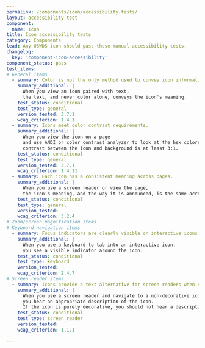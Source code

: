 ```yaml
---
permalink: /components/icon/accessibility-tests/
layout: accessibility-test
component:
  name: icon
title: Icon accessibility tests
category: Components
lead: Any USWDS icon should pass these manual accessibility tests.
changelog:
  key: 'component-icon-accessibility'
component_status: pass
test_items:
# General items
  - summary: Color is not the only method used to convey icon information.
    summary_additional: |
      When you view an icon paired with text,
      the text, and never color alone, conveys the icon's meaning.
    test_status: conditional
    test_type: general
    version_tested: 3.7.1
    wcag_criterion: 1.4.1
  - summary: Icons meet color contrast requirements.
    summary_additional: |
      When you view the icon on a page
      and use ANDI or color contrast analyzer to look at the hex colors,
      contrast between the icon and background is at least 3:1.
    test_status: conditional
    test_type: general
    version_tested: 3.7.1
    wcag_criterion: 1.4.11
  - summary: Each icon has a consistent meaning across pages.
    summary_additional: |
      When you use a screen reader or view the page,
      the icon's meaning, and the way it is announced, is the same across all pages.
    test_status: conditional
    test_type: general
    version_tested:
    wcag_criterion: 3.2.4
# Zoom/screen magnification items
# Keyboard navigation items
  - summary: Focus indicators are clearly visible on interactive icons.
    summary_additional: |
      When you use a keyboard to tab into an interactive icon,
      you see a visible indicator around the icon.
    test_status: conditional
    test_type: keyboard
    version_tested:
    wcag_criterion: 2.4.7
# Screen reader items
  - summary: Icons provide a text alternative for screen readers when needed.
    summary_additional: |
      When you use a screen reader and navigate to a non-decorative icon,
      you hear an appropriate description of the icon.
      If the icon is purely decorative, you should not hear a description.
    test_status: conditional
    test_type: screen_reader
    version_tested:
    wcag_criterion: 1.1.1

---
```

